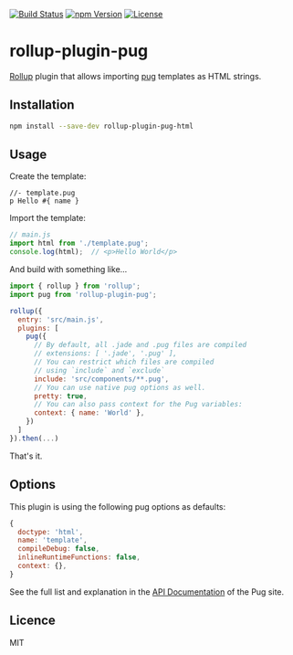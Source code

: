[![Build Status][build-image]][build-url]
[![npm Version][npm-image]][npm-url]
[![License][license-image]][license-url]

# rollup-plugin-pug

[Rollup](https://github.com/rollup/rollup) plugin that allows importing [pug](https://pugjs.org/) templates as HTML strings.

## Installation

```bash
npm install --save-dev rollup-plugin-pug-html
```

## Usage

Create the template:

```jade
//- template.pug
p Hello #{ name }
```

Import the template:

```js
// main.js
import html from './template.pug';
console.log(html);  // <p>Hello World</p>
```

And build with something like...

```js
import { rollup } from 'rollup';
import pug from 'rollup-plugin-pug';

rollup({
  entry: 'src/main.js',
  plugins: [
    pug({
      // By default, all .jade and .pug files are compiled
      // extensions: [ '.jade', '.pug' ],
      // You can restrict which files are compiled
      // using `include` and `exclude`
      include: 'src/components/**.pug',
      // You can use native pug options as well.
      pretty: true,
      // You can also pass context for the Pug variables:
      context: { name: 'World' },
    })
  ]
}).then(...)
```

That's it.

## Options

This plugin is using the following pug options as defaults:

```js
{
  doctype: 'html',
  name: 'template',
  compileDebug: false,
  inlineRuntimeFunctions: false,
  context: {},
}
```

See the full list and explanation in the [API Documentation](https://pugjs.org/) of the Pug site.

## Licence

MIT

[build-image]:    https://img.shields.io/travis/tycho01/rollup-plugin-pug-html.svg
[build-url]:      https://travis-ci.org/tycho01/rollup-plugin-pug-html
[npm-image]:      https://img.shields.io/npm/v/rollup-plugin-pug-html.svg
[npm-url]:        https://www.npmjs.com/package/rollup-plugin-pug-html
[license-image]:  https://img.shields.io/npm/l/express.svg
[license-url]:    https://github.com/tycho01/rollup-plugin-pug-html/blob/master/LICENSE
